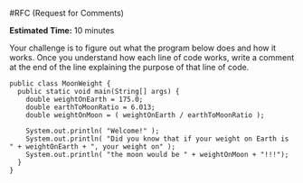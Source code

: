 #RFC (Request for Comments)

**Estimated Time:** 10 minutes

Your challenge is to figure out what the program below does and how it works. Once you understand how each line of code works, write a comment at the end of the line explaining the purpose of that line of code.

```
public class MoonWeight {
  public static void main(String[] args) {
    double weightOnEarth = 175.0;
    double earthToMoonRatio = 6.013;
    double weightOnMoon = ( weightOnEarth / earthToMoonRatio );
    
    System.out.println( "Welcome!" );
    System.out.println( "Did you know that if your weight on Earth is " + weightOnEarth + ", your weight on" );
    System.out.println( "the moon would be " + weightOnMoon + "!!!");
  }
}
```
